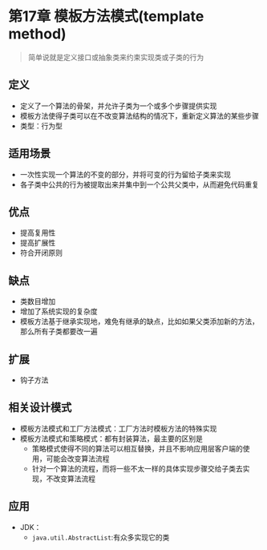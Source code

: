 # 第17章 模板方法模式(template method)
> 简单说就是定义接口或抽象类来约束实现类或子类的行为
## 定义
+ 定义了一个算法的骨架，并允许子类为一个或多个步骤提供实现
+ 模板方法使得子类可以在不改变算法结构的情况下，重新定义算法的某些步骤
+ 类型：行为型

## 适用场景
+ 一次性实现一个算法的不变的部分，并将可变的行为留给子类来实现
+ 各子类中公共的行为被提取出来并集中到一个公共父类中，从而避免代码重复

## 优点
+ 提高复用性
+ 提高扩展性
+ 符合开闭原则

## 缺点
+ 类数目增加
+ 增加了系统实现的复杂度
+ 模板方法基于继承实现地，难免有继承的缺点，比如如果父类添加新的方法，那么所有子类都要改一遍

## 扩展
+ 钩子方法

## 相关设计模式
+ 模板方法模式和工厂方法模式：工厂方法时模板方法的特殊实现
+ 模板方法模式和策略模式：都有封装算法，最主要的区别是
  + 策略模式使得不同的算法可以相互替换，并且不影响应用层客户端的使用，可能会改变算法流程
  + 针对一个算法的流程，而将一些不太一样的具体实现步骤交给子类去实现，不改变算法流程
  
## 应用
+ JDK：
  + `java.util.AbstractList`:有众多实现它的类